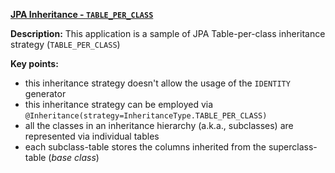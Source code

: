 **[JPA Inheritance - `TABLE_PER_CLASS`](https://github.com/andreipall/Spring-Boot-JPA/tree/master/HibernateSpringBootTablePerClassInheritance)**

**Description:** This application is a sample of JPA Table-per-class inheritance strategy (`TABLE_PER_CLASS`)

**Key points:**
- this inheritance strategy doesn't allow the usage of the `IDENTITY` generator
- this inheritance strategy can be employed via `@Inheritance(strategy=InheritanceType.TABLE_PER_CLASS)`
- all the classes in an inheritance hierarchy (a.k.a., subclasses) are represented via individual tables
- each subclass-table stores the columns inherited from the superclass-table (*base class*)
